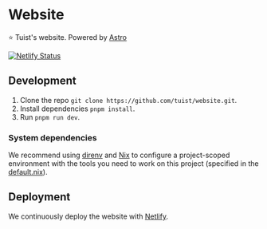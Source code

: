 # Website
⭐️ Tuist's website. Powered by [Astro](https://astro.build)

[![Netlify Status](https://api.netlify.com/api/v1/badges/6406cdb0-ae41-41f5-9fc6-be151791c3ee/deploy-status)](https://app.netlify.com/sites/tuist/deploys)

## Development

1. Clone the repo `git clone https://github.com/tuist/website.git`.
2. Install dependencies `pnpm install`.
3. Run `pnpm run dev`.

### System dependencies

We recommend using [direnv](https://direnv.net) and [Nix](https://nixos.org) to configure a project-scoped environment with the tools you need to work on this project (specified in the [default.nix](./default.nix)).

## Deployment

We continuously deploy the website with [Netlify](https://netlify.com).
